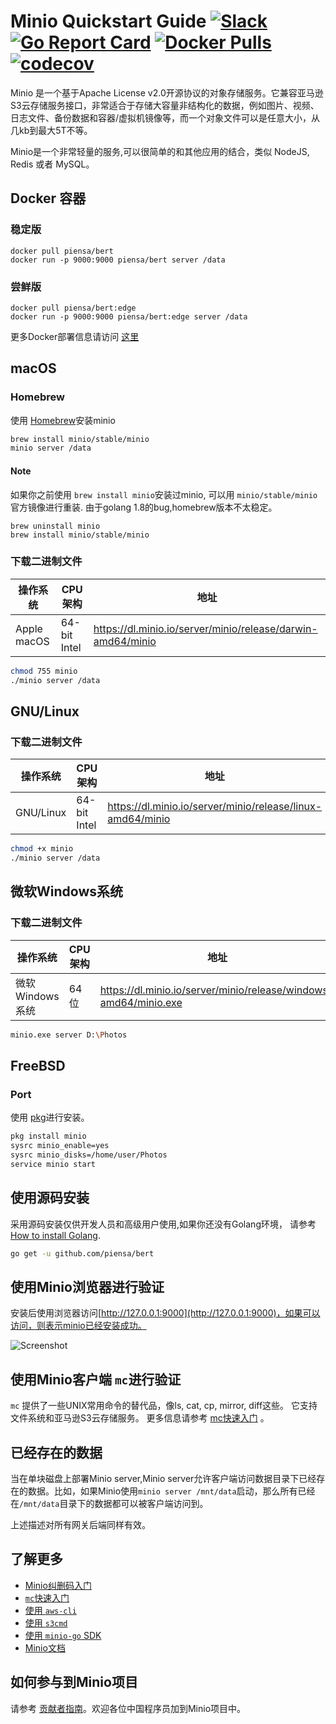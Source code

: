 # Minio Quickstart Guide [![Slack](https://slack.minio.io/slack?type=svg)](https://slack.minio.io) [![Go Report Card](https://goreportcard.com/badge/piensa/bert)](https://goreportcard.com/report/piensa/bert) [![Docker Pulls](https://img.shields.io/docker/pulls/piensa/bert.svg?maxAge=604800)](https://hub.docker.com/r/piensa/bert/) [![codecov](https://codecov.io/gh/piensa/bert/branch/master/graph/badge.svg)](https://codecov.io/gh/piensa/bert)

Minio 是一个基于Apache License v2.0开源协议的对象存储服务。它兼容亚马逊S3云存储服务接口，非常适合于存储大容量非结构化的数据，例如图片、视频、日志文件、备份数据和容器/虚拟机镜像等，而一个对象文件可以是任意大小，从几kb到最大5T不等。 

Minio是一个非常轻量的服务,可以很简单的和其他应用的结合，类似 NodeJS, Redis 或者 MySQL。

## Docker 容器
### 稳定版
```
docker pull piensa/bert
docker run -p 9000:9000 piensa/bert server /data
```

### 尝鲜版
```
docker pull piensa/bert:edge
docker run -p 9000:9000 piensa/bert:edge server /data
```
更多Docker部署信息请访问 [这里](https://docs.minio.io/docs/minio-docker-quickstart-guide)

## macOS
### Homebrew
使用 [Homebrew](http://brew.sh/)安装minio

```sh
brew install minio/stable/minio
minio server /data
```
#### Note
如果你之前使用 `brew install minio`安装过minio, 可以用 `minio/stable/minio` 官方镜像进行重装. 由于golang 1.8的bug,homebrew版本不太稳定。

```
brew uninstall minio
brew install minio/stable/minio
```

### 下载二进制文件
| 操作系统| CPU架构 | 地址|
| ----------| -------- | ------|
|Apple macOS|64-bit Intel|https://dl.minio.io/server/minio/release/darwin-amd64/minio |
```sh
chmod 755 minio
./minio server /data
```

## GNU/Linux
### 下载二进制文件
| 操作系统| CPU架构 | 地址|
| ----------| -------- | ------|
|GNU/Linux|64-bit Intel|https://dl.minio.io/server/minio/release/linux-amd64/minio |
```sh
chmod +x minio
./minio server /data
```

## 微软Windows系统
### 下载二进制文件
| 操作系统| CPU架构 | 地址|
| ----------| -------- | ------|
|微软Windows系统|64位|https://dl.minio.io/server/minio/release/windows-amd64/minio.exe |
```sh
minio.exe server D:\Photos
```

## FreeBSD
### Port
使用 [pkg](https://github.com/freebsd/pkg)进行安装。

```sh
pkg install minio
sysrc minio_enable=yes
sysrc minio_disks=/home/user/Photos
service minio start
```

## 使用源码安装

采用源码安装仅供开发人员和高级用户使用,如果你还没有Golang环境， 请参考 [How to install Golang](https://docs.minio.io/docs/how-to-install-golang).

```sh
go get -u github.com/piensa/bert
```

## 使用Minio浏览器进行验证
安装后使用浏览器访问[http://127.0.0.1:9000](http://127.0.0.1:9000)，如果可以访问，则表示minio已经安装成功。

![Screenshot](https://github.com/piensa/bert/blob/master/docs/screenshots/minio-browser.png?raw=true)

## 使用Minio客户端 `mc`进行验证
`mc` 提供了一些UNIX常用命令的替代品，像ls, cat, cp, mirror, diff这些。 它支持文件系统和亚马逊S3云存储服务。 更多信息请参考 [mc快速入门](https://docs.minio.io/docs/minio-client-quickstart-guide) 。

## 已经存在的数据
当在单块磁盘上部署Minio server,Minio server允许客户端访问数据目录下已经存在的数据。比如，如果Minio使用`minio server /mnt/data`启动，那么所有已经在`/mnt/data`目录下的数据都可以被客户端访问到。

上述描述对所有网关后端同样有效。

## 了解更多
- [Minio纠删码入门](https://docs.minio.io/docs/minio-erasure-code-quickstart-guide)
- [`mc`快速入门](https://docs.minio.io/docs/minio-client-quickstart-guide)
- [使用 `aws-cli`](https://docs.minio.io/docs/aws-cli-with-minio)
- [使用 `s3cmd`](https://docs.minio.io/docs/s3cmd-with-minio)
- [使用 `minio-go` SDK](https://docs.minio.io/docs/golang-client-quickstart-guide)
- [Minio文档](https://docs.minio.io)

## 如何参与到Minio项目
请参考 [贡献者指南](https://github.com/piensa/bert/blob/master/CONTRIBUTING.md)。欢迎各位中国程序员加到Minio项目中。
